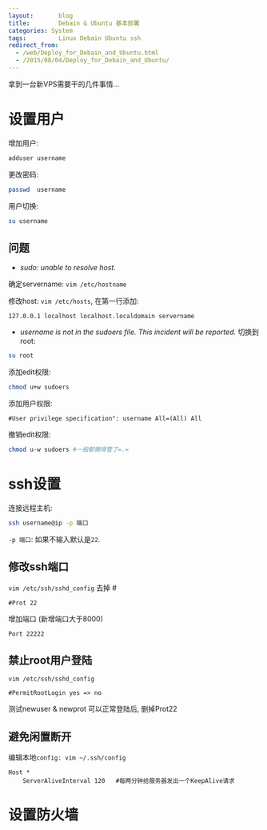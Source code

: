 ```yaml
---
layout: 	  blog
title:		  Debain & Ubuntu 基本部署
categories: System
tags: 		  Linux Debain Ubuntu ssh
redirect_from:
  - /web/Deploy_for_Debain_and_Ubuntu.html
  - /2015/08/04/Deploy_for_Debain_and_Ubuntu/
---
```


拿到一台新VPS需要干的几件事情...

# 设置用户
增加用户: 

```bash
adduser username
```

更改密码: 

```bash
passwd  username
```
用户切换: 

```bash
su username
```

## 问题
* _sudo: unable to resolve host._

确定servername: `vim /etc/hostname`

修改host: `vim /etc/hosts`, 在第一行添加:

```
127.0.0.1 localhost localhost.localdomain servername
```
* _username is not in the sudoers file.  This incident will be reported._
切换到root: 

```bash
su root
```
添加edit权限: 

```bash
chmod u+w sudoers
```

添加用户权限: 

```
#User privilege specification": username All=(All) All
```

撤销edit权限: 

```bash
chmod u-w sudoers #一般都懒得管了=.=
```

<!-- more -->
# ssh设置
连接远程主机: 

```bash
ssh username@ip -p 端口 
```
`-p 端口`: 如果不输入默认是`22`.

## 修改ssh端口
`vim /etc/ssh/sshd_config` 去掉 #

```
#Prot 22 
```

增加端口 (新增端口大于8000)

```
Port 22222
```

## 禁止root用户登陆
`vim /etc/ssh/sshd_config`

```
#PermitRootLogin yes => no
```

测试newuser & newprot 可以正常登陆后, 删掉Prot22

## 避免闲置断开

编辑本地`config: vim ~/.ssh/config`

```
Host *
    ServerAliveInterval 120   #每两分钟给服务器发出一个KeepAlive请求 
```
# 设置防火墙